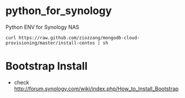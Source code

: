 python_for_synology
===================

Python ENV for Synology NAS

```
curl https://raw.github.com/ziozzang/mongodb-cloud-provisioning/master/install-centos | sh
```


Bootstrap Install
=================

* check http://forum.synology.com/wiki/index.php/How_to_Install_Bootstrap
